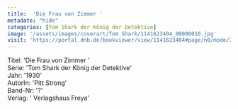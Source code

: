 ```yaml
---
title:  'Die Frau von Zimmer '
metadate: "hide"
categories: [Tom Shark der König der Detektive]
image: '/assets/images/coverart/Tom Shark/1141623404_00000010.jpg'
visit: 'https://portal.dnb.de/bookviewer/view/1141623404#page/n0/mode/2up'
---
```

Titel: 'Die Frau von Zimmer ' <br>
Serie: 'Tom Shark der König der Detektive' <br>
Jahr: '1930' <br>
AutorIn: 'Pitt Strong' <br>
Band-Nr: '?' <br>
Verlag: ' Verlagshaus Freya'
